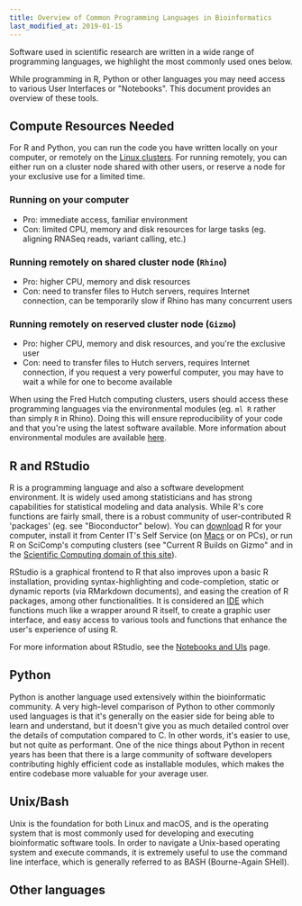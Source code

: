 ```yaml
---
title: Overview of Common Programming Languages in Bioinformatics
last_modified_at: 2019-01-15
---
```

Software used in scientific research are written in a wide range of programming languages, we highlight the most commonly used ones below.

While programming in R, Python or other languages you may need access to various User Interfaces or "Notebooks".  This document provides an overview of these tools.

## Compute Resources Needed
For R and Python, you can run the code you have written locally on your computer, or remotely on the [Linux clusters](/computing/cluster_rhinoGizmo/). For running remotely, you can either run on a cluster node shared with other users, or reserve a node for your exclusive use for a limited time.

### Running on your computer
- Pro: immediate access, familiar environment
- Con: limited CPU, memory and disk resources for large tasks (eg. aligning RNASeq reads, variant calling, etc.)

### Running remotely on shared cluster node (`Rhino`)
- Pro: higher CPU, memory and disk resources
- Con: need to transfer files to Hutch servers, requires Internet connection, can be temporarily slow if Rhino has many concurrent users

### Running remotely on reserved cluster node (`Gizmo`)
- Pro: higher CPU, memory and disk resources, and you're the exclusive user
- Con: need to transfer files to Hutch servers, requires Internet connection, if you request a very powerful computer, you may have to wait a while for one to become available



When using the Fred Hutch computing clusters, users should access these programming languages via the environmental modules (eg. `ml R` rather than simply `R` in Rhino). Doing this will ensure reproducibility of your code and that you're using the latest software available. More information about environmental modules are available [here](/computing/cluster_software/).

## R and RStudio
R is a programming language and also a software development environment. It is widely used among statisticians and has strong capabilities for statistical modeling and data analysis. While R's core functions are fairly small, there is a robust community of user-contributed R 'packages' (eg. see "Bioconductor" below). You can [download](https://cran.r-project.org/) R for your computer, install it from Center IT's Self Service (on [Macs](https://centernet.fredhutch.org/cn/u/center-it/help-desk/mac-support/jamf-pro.html) or on PCs), or run R on SciComp's computing clusters (see "Current R Builds on Gizmo" and in the [Scientific Computing domain of this site](/computing/comp_index/)).

RStudio is a graphical frontend to R that also improves upon a basic R installation, providing syntax-highlighting and code-completion, static or dynamic reports (via RMarkdown documents), and easing the creation of R packages, among other functionalities. It is considered an [IDE](https://en.wikipedia.org/wiki/Integrated_development_environment) which functions much like a wrapper around R itself, to create a graphic user interface, and easy access to various tools and functions that enhance the user's experience of using R.  

For more information about RStudio, see the [Notebooks and UIs](/bioinformatics/compute_uis/) page.


## Python

Python is another language used extensively within the bioinformatic community. A very high-level comparison of Python to other commonly used languages is that it's generally on the easier side for being able to learn and understand, but it doesn't give you as much detailed control over the details of computation compared to C. In other words, it's easier to use, but not quite as performant. One of the nice things about Python in recent years has been that there is a large community of software developers contributing highly efficient code as installable modules, which makes the entire codebase more valuable for your average user.


## Unix/Bash

Unix is the foundation for both Linux and macOS, and is the operating system that is most commonly used for developing and executing bioinformatic software tools. In order to navigate a Unix-based operating system and execute commands, it is extremely useful to use the command line interface, which is generally referred to as BASH (Bourne-Again SHell).

## Other languages
